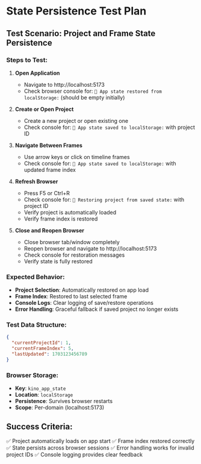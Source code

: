 # State Persistence Test Plan

## Test Scenario: Project and Frame State Persistence

### Steps to Test:

1. **Open Application**
   - Navigate to http://localhost:5173
   - Check browser console for: `📱 App state restored from localStorage:` (should be empty initially)

2. **Create or Open Project**
   - Create a new project or open existing one
   - Check console for: `💾 App state saved to localStorage:` with project ID

3. **Navigate Between Frames**
   - Use arrow keys or click on timeline frames
   - Check console for: `💾 App state saved to localStorage:` with updated frame index

4. **Refresh Browser**
   - Press F5 or Ctrl+R
   - Check console for: `🔄 Restoring project from saved state:` with project ID
   - Verify project is automatically loaded
   - Verify frame index is restored

5. **Close and Reopen Browser**
   - Close browser tab/window completely
   - Reopen browser and navigate to http://localhost:5173
   - Check console for restoration messages
   - Verify state is fully restored

### Expected Behavior:

- **Project Selection**: Automatically restored on app load
- **Frame Index**: Restored to last selected frame
- **Console Logs**: Clear logging of save/restore operations
- **Error Handling**: Graceful fallback if saved project no longer exists

### Test Data Structure:

```json
{
  "currentProjectId": 1,
  "currentFrameIndex": 5,
  "lastUpdated": 1703123456789
}
```

### Browser Storage:

- **Key**: `kino_app_state`
- **Location**: `localStorage`
- **Persistence**: Survives browser restarts
- **Scope**: Per-domain (localhost:5173)

## Success Criteria:

✅ Project automatically loads on app start
✅ Frame index restored correctly
✅ State persists across browser sessions
✅ Error handling works for invalid project IDs
✅ Console logging provides clear feedback
